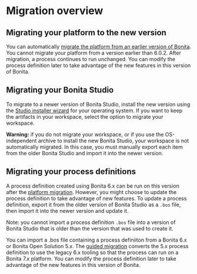 # Migration overview

## Migrating your platform to the new version

You can automatically [migrate the platform from an earlier version of Bonita](migrate-from-an-earlier-version-of-bonita-bpm.md). You cannot migrate your platform from a version earlier than 6.0.2\. 
After migration, a process continues to run unchanged. You can modify the process definition later to take advantage of the new features in this version of Bonita.

## Migrating your Bonita Studio

To migrate to a newer version of Bonita Studio, install the new version using the [Studio installer wizard](bonita-bpm-studio-installation.md) for your operating system.
If you want to keep the artifacts in your workspace, select the option to migrate your workspace. 

**Warning:** if you do not migrate your workspace, or if you use the OS-independent archive to install the new Bonita Studio, 
your workspace is not automatically migrated. In this case, you must manually export each item from the older Bonita Studio and import it into the newer version. 

## Migrating your process definitions

A process definition created using Bonita 6.x can be run on this version after the [platform migration](migrate-from-an-earlier-version-of-bonita-bpm.md). 
However, you might choose to update the process definition to take advantage of new features. 
To update a process definition, export it from the older version of Bonita Studio as a `.bos` file, then import it into the 
newer version and update it.

Note: you cannot import a process definition `.bos` file into a version of Bonita Studio that is older than the version 
that was used to create it.

You can import a .bos file containing a process definiiton from a Bonita 6.x or Bonita Open Solution 5.x. 
The [guided migration](migrate-a-process-from-bonita-open-solution-5-x.md) converts the 5.x process definition to use the legacy 6.x tooling so that the process can run on a Bonita 7.x platform. 
You can modify the process definition later to take advantage of the new features in this version of Bonita.
